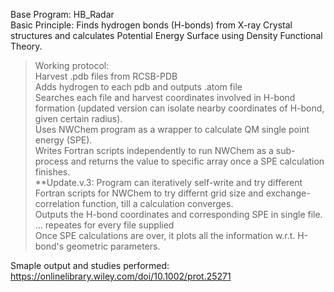 Base Program: HB_Radar  
Basic Principle: Finds hydrogen bonds (H-bonds) from X-ray Crystal structures and calculates Potential Energy Surface using Density Functional Theory.  
>Working protocol:  
>Harvest .pdb files from RCSB-PDB   
>Adds hydrogen to each pdb and outputs .atom file  
>Searches each file and harvest coordinates involved in H-bond formation (updated version can isolate nearby coordinates of H-bond, given certain radius).  
>Uses NWChem program as a wrapper to calculate QM single point energy (SPE).   
>Writes Fortran scripts independently to run NWChem as a sub-process and returns the value to specific array once a SPE calculation finishes.  
>**Update.v.3: Program can iteratively self-write and try different Fortran scripts for NWChem to try differnt grid size and exchange-correlation function, till a calculation converges.  
>Outputs the H-bond coordinates and corresponding SPE in single file.  
>... repeates for every file supplied  
>Once SPE calculations are over, it plots all the information w.r.t. H-bond's geometric parameters.  

Smaple output and studies performed: https://onlinelibrary.wiley.com/doi/10.1002/prot.25271  

